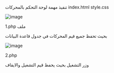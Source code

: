 تنفيذ مهمة لوحة التحكم بالمحركات
index.html style.css


![image](https://user-images.githubusercontent.com/80922570/123136234-5e0db080-d45b-11eb-83cb-2c03ff3f981c.png)


1.php ملف

بحيث تحفظ جميع قيم المحركات في جدول قاعدة البيانات 


 
![image](https://user-images.githubusercontent.com/80922570/123136578-c3fa3800-d45b-11eb-9dc9-2e27d0c3d399.png)




2.php


وزر التشغيل بحيث يحفظ قيم التشغيل والايقاف 
